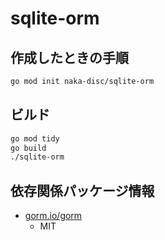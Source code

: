 # sqlite-orm

## 作成したときの手順
```sh
go mod init naka-disc/sqlite-orm
```

## ビルド
```sh
go mod tidy
go build
./sqlite-orm 
```

## 依存関係パッケージ情報
- [gorm.io/gorm](https://pkg.go.dev/gorm.io/gorm)
  - MIT

